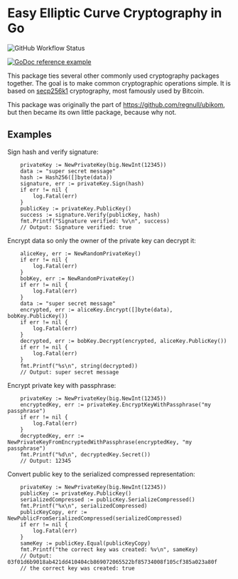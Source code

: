 # Easy Elliptic Curve Cryptography in Go

![GitHub Workflow Status](https://img.shields.io/github/workflow/status/regnull/easyecc/Go)

[![GoDoc reference example](https://img.shields.io/badge/godoc-reference-blue.svg)](https://godoc.org/github.com/regnull/easyecc)

This package ties several other commonly used cryptography packages together. The goal is to make common cryptographic operations simple. It is based on [secp256k1](https://en.bitcoin.it/wiki/Secp256k1) cryptography, most famously used by Bitcoin.

This package was originally the part of https://github.com/regnull/ubikom, but then became its own little package, because why not.

## Examples

Sign hash and verify signature:

```
	privateKey := NewPrivateKey(big.NewInt(12345))
	data := "super secret message"
	hash := Hash256([]byte(data))
	signature, err := privateKey.Sign(hash)
	if err != nil {
		log.Fatal(err)
	}
	publicKey := privateKey.PublicKey()
	success := signature.Verify(publicKey, hash)
	fmt.Printf("Signature verified: %v\n", success)
	// Output: Signature verified: true

```

Encrypt data so only the owner of the private key can decrypt it:

```
	aliceKey, err := NewRandomPrivateKey()
	if err != nil {
		log.Fatal(err)
	}
	bobKey, err := NewRandomPrivateKey()
	if err != nil {
		log.Fatal(err)
	}
	data := "super secret message"
	encrypted, err := aliceKey.Encrypt([]byte(data), bobKey.PublicKey())
	if err != nil {
		log.Fatal(err)
	}
	decrypted, err := bobKey.Decrypt(encrypted, aliceKey.PublicKey())
	if err != nil {
		log.Fatal(err)
	}
	fmt.Printf("%s\n", string(decrypted))
	// Output: super secret message
```

Encrypt private key with passphrase:
```
	privateKey := NewPrivateKey(big.NewInt(12345))
	encryptedKey, err := privateKey.EncryptKeyWithPassphrase("my passphrase")
	if err != nil {
		log.Fatal(err)
	}
	decryptedKey, err := NewPrivateKeyFromEncryptedWithPassphrase(encryptedKey, "my passphrase")
	fmt.Printf("%d\n", decryptedKey.Secret())
	// Output: 12345
```

Convert public key to the serialized compressed representation:
```
	privateKey := NewPrivateKey(big.NewInt(12345))
	publicKey := privateKey.PublicKey()
	serializedCompressed := publicKey.SerializeCompressed()
	fmt.Printf("%x\n", serializedCompressed)
	publicKeyCopy, err := NewPublicFromSerializedCompressed(serializedCompressed)
	if err != nil {
		log.Fatal(err)
	}
	sameKey := publicKey.Equal(publicKeyCopy)
	fmt.Printf("the correct key was created: %v\n", sameKey)
	// Output: 03f01d6b9018ab421dd410404cb869072065522bf85734008f105cf385a023a80f
	// the correct key was created: true
```
